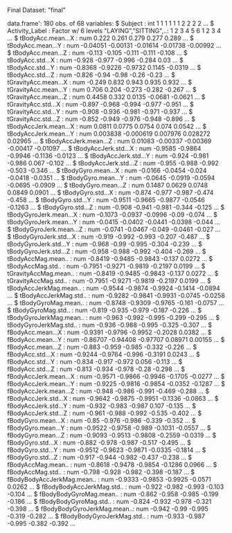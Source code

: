 Final Dataset: "final"


data.frame':	180 obs. of  68 variables:
 $ Subject                    : int  1 1 1 1 1 1 2 2 2 2 ...
 $ Activity_Label             : Factor w/ 6 levels "LAYING","SITTING",..: 1 2 3 4 5 6 1 2 3 4 ...
 $ tBodyAcc.mean...X          : num  0.222 0.261 0.279 0.277 0.289 ...
 $ tBodyAcc.mean...Y          : num  -0.04051 -0.00131 -0.01614 -0.01738 -0.00992 ...
 $ tBodyAcc.mean...Z          : num  -0.113 -0.105 -0.111 -0.111 -0.108 ...
 $ tBodyAcc.std...X           : num  -0.928 -0.977 -0.996 -0.284 0.03 ...
 $ tBodyAcc.std...Y           : num  -0.8368 -0.9226 -0.9732 0.1145 -0.0319 ...
 $ tBodyAcc.std...Z           : num  -0.826 -0.94 -0.98 -0.26 -0.23 ...
 $ tGravityAcc.mean...X       : num  -0.249 0.832 0.943 0.935 0.932 ...
 $ tGravityAcc.mean...Y       : num  0.706 0.204 -0.273 -0.282 -0.267 ...
 $ tGravityAcc.mean...Z       : num  0.4458 0.332 0.0135 -0.0681 -0.0621 ...
 $ tGravityAcc.std...X        : num  -0.897 -0.968 -0.994 -0.977 -0.951 ...
 $ tGravityAcc.std...Y        : num  -0.908 -0.936 -0.981 -0.971 -0.937 ...
 $ tGravityAcc.std...Z        : num  -0.852 -0.949 -0.976 -0.948 -0.896 ...
 $ tBodyAccJerk.mean...X      : num  0.0811 0.0775 0.0754 0.074 0.0542 ...
 $ tBodyAccJerk.mean...Y      : num  0.003838 -0.000619 0.007976 0.028272 0.02965 ...
 $ tBodyAccJerk.mean...Z      : num  0.01083 -0.00337 -0.00369 -0.00417 -0.01097 ...
 $ tBodyAccJerk.std...X       : num  -0.9585 -0.9864 -0.9946 -0.1136 -0.0123 ...
 $ tBodyAccJerk.std...Y       : num  -0.924 -0.981 -0.986 0.067 -0.102 ...
 $ tBodyAccJerk.std...Z       : num  -0.955 -0.988 -0.992 -0.503 -0.346 ...
 $ tBodyGyro.mean...X         : num  -0.0166 -0.0454 -0.024 -0.0418 -0.0351 ...
 $ tBodyGyro.mean...Y         : num  -0.0645 -0.0919 -0.0594 -0.0695 -0.0909 ...
 $ tBodyGyro.mean...Z         : num  0.1487 0.0629 0.0748 0.0849 0.0901 ...
 $ tBodyGyro.std...X          : num  -0.874 -0.977 -0.987 -0.474 -0.458 ...
 $ tBodyGyro.std...Y          : num  -0.9511 -0.9665 -0.9877 -0.0546 -0.1263 ...
 $ tBodyGyro.std...Z          : num  -0.908 -0.941 -0.981 -0.344 -0.125 ...
 $ tBodyGyroJerk.mean...X     : num  -0.1073 -0.0937 -0.0996 -0.09 -0.074 ...
 $ tBodyGyroJerk.mean...Y     : num  -0.0415 -0.0402 -0.0441 -0.0398 -0.044 ...
 $ tBodyGyroJerk.mean...Z     : num  -0.0741 -0.0467 -0.049 -0.0461 -0.027 ...
 $ tBodyGyroJerk.std...X      : num  -0.919 -0.992 -0.993 -0.207 -0.487 ...
 $ tBodyGyroJerk.std...Y      : num  -0.968 -0.99 -0.995 -0.304 -0.239 ...
 $ tBodyGyroJerk.std...Z      : num  -0.958 -0.988 -0.992 -0.404 -0.269 ...
 $ tBodyAccMag.mean..         : num  -0.8419 -0.9485 -0.9843 -0.137 0.0272 ...
 $ tBodyAccMag.std..          : num  -0.7951 -0.9271 -0.9819 -0.2197 0.0199 ...
 $ tGravityAccMag.mean..      : num  -0.8419 -0.9485 -0.9843 -0.137 0.0272 ...
 $ tGravityAccMag.std..       : num  -0.7951 -0.9271 -0.9819 -0.2197 0.0199 ...
 $ tBodyAccJerkMag.mean..     : num  -0.9544 -0.9874 -0.9924 -0.1414 -0.0894 ...
 $ tBodyAccJerkMag.std..      : num  -0.9282 -0.9841 -0.9931 -0.0745 -0.0258 ...
 $ tBodyGyroMag.mean..        : num  -0.8748 -0.9309 -0.9765 -0.161 -0.0757 ...
 $ tBodyGyroMag.std..         : num  -0.819 -0.935 -0.979 -0.187 -0.226 ...
 $ tBodyGyroJerkMag.mean..    : num  -0.963 -0.992 -0.995 -0.299 -0.295 ...
 $ tBodyGyroJerkMag.std..     : num  -0.936 -0.988 -0.995 -0.325 -0.307 ...
 $ fBodyAcc.mean...X          : num  -0.9391 -0.9796 -0.9952 -0.2028 0.0382 ...
 $ fBodyAcc.mean...Y          : num  -0.86707 -0.94408 -0.97707 0.08971 0.00155 ...
 $ fBodyAcc.mean...Z          : num  -0.883 -0.959 -0.985 -0.332 -0.226 ...
 $ fBodyAcc.std...X           : num  -0.9244 -0.9764 -0.996 -0.3191 0.0243 ...
 $ fBodyAcc.std...Y           : num  -0.834 -0.917 -0.972 0.056 -0.113 ...
 $ fBodyAcc.std...Z           : num  -0.813 -0.934 -0.978 -0.28 -0.298 ...
 $ fBodyAccJerk.mean...X      : num  -0.9571 -0.9866 -0.9946 -0.1705 -0.0277 ...
 $ fBodyAccJerk.mean...Y      : num  -0.9225 -0.9816 -0.9854 -0.0352 -0.1287 ...
 $ fBodyAccJerk.mean...Z      : num  -0.948 -0.986 -0.991 -0.469 -0.288 ...
 $ fBodyAccJerk.std...X       : num  -0.9642 -0.9875 -0.9951 -0.1336 -0.0863 ...
 $ fBodyAccJerk.std...Y       : num  -0.932 -0.983 -0.987 0.107 -0.135 ...
 $ fBodyAccJerk.std...Z       : num  -0.961 -0.988 -0.992 -0.535 -0.402 ...
 $ fBodyGyro.mean...X         : num  -0.85 -0.976 -0.986 -0.339 -0.352 ...
 $ fBodyGyro.mean...Y         : num  -0.9522 -0.9758 -0.989 -0.1031 -0.0557 ...
 $ fBodyGyro.mean...Z         : num  -0.9093 -0.9513 -0.9808 -0.2559 -0.0319 ...
 $ fBodyGyro.std...X          : num  -0.882 -0.978 -0.987 -0.517 -0.495 ...
 $ fBodyGyro.std...Y          : num  -0.9512 -0.9623 -0.9871 -0.0335 -0.1814 ...
 $ fBodyGyro.std...Z          : num  -0.917 -0.944 -0.982 -0.437 -0.238 ...
 $ fBodyAccMag.mean..         : num  -0.8618 -0.9478 -0.9854 -0.1286 0.0966 ...
 $ fBodyAccMag.std..          : num  -0.798 -0.928 -0.982 -0.398 -0.187 ...
 $ fBodyBodyAccJerkMag.mean.. : num  -0.9333 -0.9853 -0.9925 -0.0571 0.0262 ...
 $ fBodyBodyAccJerkMag.std..  : num  -0.922 -0.982 -0.993 -0.103 -0.104 ...
 $ fBodyBodyGyroMag.mean..    : num  -0.862 -0.958 -0.985 -0.199 -0.186 ...
 $ fBodyBodyGyroMag.std..     : num  -0.824 -0.932 -0.978 -0.321 -0.398 ...
 $ fBodyBodyGyroJerkMag.mean..: num  -0.942 -0.99 -0.995 -0.319 -0.282 ...
 $ fBodyBodyGyroJerkMag.std.. : num  -0.933 -0.987 -0.995 -0.382 -0.392 ...
